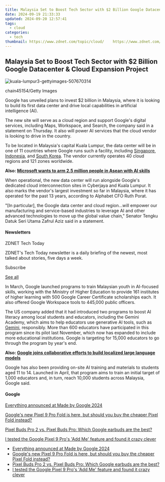 ```yaml
---
title: Malaysia Set to Boost Tech Sector with $2 Billion Google Datacenter & Cloud Expansion Project
date: 2024-09-19 21:33:33
updated: 2024-09-20 12:57:41
tags:
  - cloud
categories:
  - tech
thumbnail: https://www.zdnet.com/topic/cloud/    https://www.zdnet.com/a/img/resize/3f3229d76accf1e9c8a13808713a261df573201c/2024/05/30/d6d58b42-645b-4bb4-874d-6763e195959a/kuala-lumpur3-gettyimages-507670314.jpg?width=170&height=96&fit=crop&auto=webp
---
```


## Malaysia Set to Boost Tech Sector with $2 Billion Google Datacenter & Cloud Expansion Project

![kuala-lumpur3-gettyimages-507670314](https://www.zdnet.com/a/img/resize/4adfea3eff0d161c848c9153f66d896d79da8820/2024/05/30/d6d58b42-645b-4bb4-874d-6763e195959a/kuala-lumpur3-gettyimages-507670314.jpg?auto=webp&width=1280)

chain45154/Getty Images

Google has unveiled plans to invest $2 billion in Malaysia, where it is looking to build its first data center and drive local capabilities in artificial intelligence (AI).

The new site will serve as a cloud region and support Google's digital services, including Maps, Workspace, and Search, the company said in a statement on Thursday. It also will power AI services that the cloud vendor is looking to drive in the country.

To be located in Malaysia's capital Kuala Lumpur, the data center will be in one of 11 countries where Google runs such a facility, including [Singapore](https://www.zdnet.com/article/google-building-third-singapore-data-centre/), [Indonesia](https://www.zdnet.com/article/google-opens-first-cloud-region-in-indonesia/), and [South Korea](https://www.zdnet.com/article/google-launches-first-cloud-region-in-south-korea/). The vendor currently operates 40 cloud regions and 121 zones worldwide. 

**Also: [Microsoft wants to arm 2.5 million people in Asean with AI skills](https://www.zdnet.com/article/microsoft-wants-to-arm-2-5-million-people-in-asean-with-ai-skills/)**

When operational, the new data center will run alongside Google's dedicated cloud interconnection sites in Cyberjaya and Kuala Lumpur. It also marks the vendor's largest investment so far in Malaysia, where it has operated for the past 13 years, according to Alphabet CFO Ruth Porat. 

"\[In particular\], the Google data center and cloud region...will empower our manufacturing and service-based industries to leverage AI and other advanced technologies to move up the global value chain," Senator Tengku Datuk Seri Utama Zafrul Aziz said in a statement.

#### Newsletters

ZDNET Tech Today

ZDNET's Tech Today newsletter is a daily briefing of the newest, most talked about stories, five days a week.

 Subscribe

[See all](https://www.zdnet.com/newsletters/)

In March, Google launched programs to train Malaysian youth in AI-focused skills, working with the Ministry of Higher Education to provide 161 institutes of higher learning with 500 Google Career Certificate scholarships each. It also offered Google Workspace tools to 445,000 public officers.

The US company added that it had introduced two programs to boost AI literacy among local students and educators, including the Gemini Academy, which aims to help educators use generative AI tools, such as [Gemini](https://www.zdnet.com/article/what-is-google-gemini/), responsibly. More than 600 educators have participated in this program since its pilot last November, which now has expanded to include more educational institutions. Google is targeting for 15,000 educators to go through the program by year's end. 

**Also: [Google joins collaborative efforts to build localized large language models](https://www.zdnet.com/article/google-joins-collaborative-efforts-to-build-localized-large-language-models/)**

Google has also been providing on-site AI training and materials to students aged 11 to 14\. Launched in April, that program aims to train an initial target of 1,000 educators and, in turn, reach 10,000 students across Malaysia, Google said.

#### Google

[Everything announced at Made by Google 2024](https://www.zdnet.com/article/everything-announced-at-made-by-google-2024-pixel-9-pro-fold-gemini-watch-3-and-more/ "Everything announced at Made by Google 2024")

[Google's new Pixel 9 Pro Fold is here, but should you buy the cheaper Pixel Fold instead?](https://www.zdnet.com/article/google-pixel-9-pro-fold-vs-pixel-fold/ "Google's new Pixel 9 Pro Fold is here, but should you buy the cheaper Pixel Fold instead?")

[Pixel Buds Pro 2 vs. Pixel Buds Pro: Which Google earbuds are the best?](https://www.zdnet.com/article/pixel-buds-pro-2-vs-pixel-buds-pro-which-google-earbuds-are-the-best/ "Pixel Buds Pro 2 vs. Pixel Buds Pro: Which Google earbuds are the best?")

[I tested the Google Pixel 9 Pro's 'Add Me' feature and found it crazy clever](https://www.zdnet.com/article/the-google-pixel-9-pros-add-me-feature-is-an-ar-camera-tool-youll-actually-use/ "I tested the Google Pixel 9 Pro's 'Add Me' feature and found it crazy clever")

* [Everything announced at Made by Google 2024](https://www.zdnet.com/article/everything-announced-at-made-by-google-2024-pixel-9-pro-fold-gemini-watch-3-and-more/ "Everything announced at Made by Google 2024")
* [Google's new Pixel 9 Pro Fold is here, but should you buy the cheaper Pixel Fold instead?](https://www.zdnet.com/article/google-pixel-9-pro-fold-vs-pixel-fold/ "Google's new Pixel 9 Pro Fold is here, but should you buy the cheaper Pixel Fold instead?")
* [Pixel Buds Pro 2 vs. Pixel Buds Pro: Which Google earbuds are the best?](https://www.zdnet.com/article/pixel-buds-pro-2-vs-pixel-buds-pro-which-google-earbuds-are-the-best/ "Pixel Buds Pro 2 vs. Pixel Buds Pro: Which Google earbuds are the best?")
* [I tested the Google Pixel 9 Pro's 'Add Me' feature and found it crazy clever](https://www.zdnet.com/article/the-google-pixel-9-pros-add-me-feature-is-an-ar-camera-tool-youll-actually-use/ "I tested the Google Pixel 9 Pro's 'Add Me' feature and found it crazy clever")

<ins class="adsbygoogle"
     style="display:block"
     data-ad-format="autorelaxed"
     data-ad-client="ca-pub-7571918770474297"
     data-ad-slot="1223367746"></ins>



<ins class="adsbygoogle"
     style="display:block"
     data-ad-client="ca-pub-7571918770474297"
     data-ad-slot="8358498916"
     data-ad-format="auto"
     data-full-width-responsive="true"></ins>
